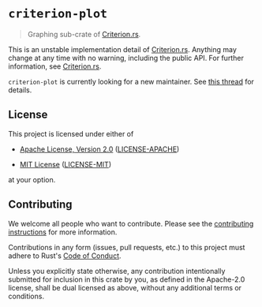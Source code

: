 # `criterion-plot`

> Graphing sub-crate of [Criterion.rs].

This is an unstable implementation detail of [Criterion.rs]. Anything may change
at any time with no warning, including the public API. For further information,
see [Criterion.rs].

`criterion-plot` is currently looking for a new maintainer. See 
[this thread](https://users.rust-lang.org/t/call-for-maintainers-criterion-plot/24413) for details.

## License

This project is licensed under either of

* [Apache License, Version 2.0](http://www.apache.org/licenses/LICENSE-2.0)
  ([LICENSE-APACHE](LICENSE-APACHE))

* [MIT License](http://opensource.org/licenses/MIT)
  ([LICENSE-MIT](LICENSE-MIT))

at your option.

## Contributing

We welcome all people who want to contribute.
Please see the [contributing instructions] for more information.

Contributions in any form (issues, pull requests, etc.) to this project
must adhere to Rust's [Code of Conduct].

Unless you explicitly state otherwise, any contribution intentionally submitted
for inclusion in this crate by you, as defined in the Apache-2.0 license, shall
be dual licensed as above, without any additional terms or conditions.

[Code of Conduct]: https://www.rust-lang.org/en-US/conduct.html
[Criterion.rs]: https://github.com/bheisler/criterion.rs
[contributing instructions]: CONTRIBUTING.md
